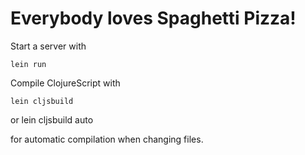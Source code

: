 # Everybody loves Spaghetti Pizza!

Start a server with

    lein run

Compile ClojureScript with

    lein cljsbuild

or
    lein cljsbuild auto

for automatic compilation when changing files.
